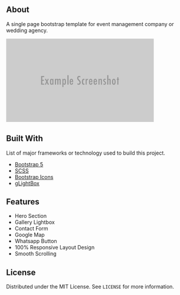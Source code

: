 <!-- EventPlanner -->

## About

A single page bootstrap template for event management company or wedding agency.

<img src="assets/img/screenshot.png" width="400px" />

## Built With

List of major frameworks or technology used to build this project.

- [Bootstrap 5](https://getbootstrap.com)
- [SCSS](https://sass-lang.com)
- [Bootstrap Icons](https://icons.getbootstrap.com)
- [gLightBox](https://biati-digital.github.io/glightbox/#)

## Features

- Hero Section
- Gallery Lightbox
- Contact Form
- Google Map
- Whatsapp Button
- 100% Responsive Layout Design
- Smooth Scrolling

<!-- LICENSE -->

## License

Distributed under the MIT License. See `LICENSE` for more information.

